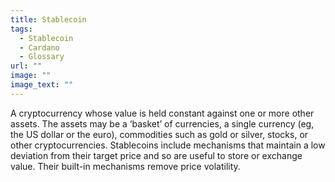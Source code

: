 ```yaml
---
title: Stablecoin
tags:
  - Stablecoin
  - Cardano
  - Glossary
url: ""
image: ""
image_text: ""
---
```


A cryptocurrency whose value is held constant against one or more other assets. The assets may be a ‘basket’ of currencies, a single currency (eg, the US dollar or the euro), commodities such as gold or silver, stocks, or other cryptocurrencies. Stablecoins include mechanisms that maintain a low deviation from their target price and so are useful to store or exchange value. Their built-in mechanisms remove price volatility.
